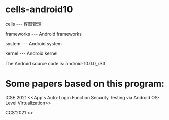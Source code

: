 # cells-android10

cells --- 容器管理

frameworks --- Android frameworks

system --- Android system

kernel --- Android kernel

The Android source code is:  android-10.0.0_r33

# Some papers based on this program:
ICSE'2021 <<App's Auto-Login Function Security Testing via Android OS-Level Virtualization>>

CCS'2021 <<Towards Transparent and Stealthy Android OS Sandboxing via Customizable Container-Based Virtualization>>
